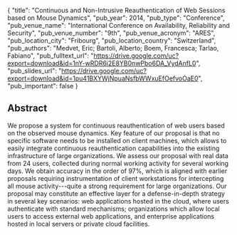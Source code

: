{
  "title": "Continuous and Non-Intrusive Reauthentication of Web Sessions based on Mouse Dynamics",
  "pub_year": 2014,
  "pub_type": "Conference",
  "pub_venue_name": "International Conference on Availability, Reliability and Security",
  "pub_venue_number": "9th",
  "pub_venue_acronym": "ARES",
  "pub_location_city": "Fribourg",
  "pub_location_country": "Switzerland",
  "pub_authors": "Medvet, Eric; Bartoli, Alberto; Boem, Francesca; Tarlao, Fabiano",
  "pub_fulltext_url": "https://drive.google.com/uc?export=download&id=1nY-wRDR6i2E8YB0nwPbo6DA_VydAnfL0",
  "pub_slides_url": "https://drive.google.com/uc?export=download&id=1pu41BXYWjNpuaNsfbWWxuEfOefvoOaE0",
  "pub_important": false
}

## Abstract
We propose a system for continuous reauthentication of web users based on the observed mouse dynamics. Key feature of our proposal is that no specific software needs to be installed on client machines, which allows to easily integrate continuous reauthentication capabilities into the existing infrastructure of large organizations. We assess our proposal with real data from 24 users, collected during normal working activity for several working days. We obtain accuracy in the order of 97%, which is aligned with earlier proposals requiring instrumentation of client workstations for intercepting all mouse activity---quite a strong requirement for large organizations. Our proposal may constitute an effective layer for a defense-in-depth strategy in several key scenarios: web applications hosted in the cloud, where users authenticate with standard mechanisms; organizations which allow local users to access external web applications, and enterprise applications hosted in local servers or private cloud facilities.
